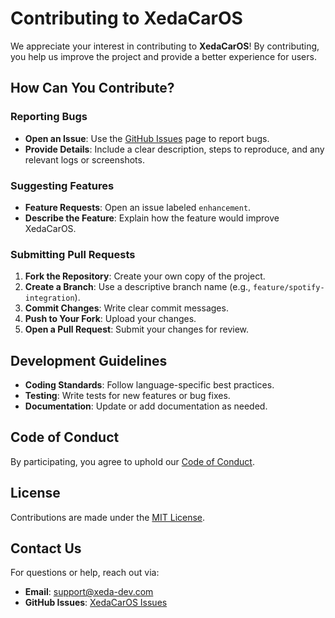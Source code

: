 # Contributing to XedaCarOS

We appreciate your interest in contributing to **XedaCarOS**! By contributing, you help us improve the project and provide a better experience for users.

## How Can You Contribute?

### Reporting Bugs

- **Open an Issue**: Use the [GitHub Issues](https://github.com/Xeda-Development/XedaCarOS/issues) page to report bugs.
- **Provide Details**: Include a clear description, steps to reproduce, and any relevant logs or screenshots.

### Suggesting Features

- **Feature Requests**: Open an issue labeled `enhancement`.
- **Describe the Feature**: Explain how the feature would improve XedaCarOS.

### Submitting Pull Requests

1. **Fork the Repository**: Create your own copy of the project.
2. **Create a Branch**: Use a descriptive branch name (e.g., `feature/spotify-integration`).
3. **Commit Changes**: Write clear commit messages.
4. **Push to Your Fork**: Upload your changes.
5. **Open a Pull Request**: Submit your changes for review.

## Development Guidelines

- **Coding Standards**: Follow language-specific best practices.
- **Testing**: Write tests for new features or bug fixes.
- **Documentation**: Update or add documentation as needed.

## Code of Conduct

By participating, you agree to uphold our [Code of Conduct](CODE_OF_CONDUCT.md).

## License

Contributions are made under the [MIT License](LICENSE).

## Contact Us

For questions or help, reach out via:

- **Email**: [support@xeda-dev.com](mailto:support@xeda-dev.com)
- **GitHub Issues**: [XedaCarOS Issues](https://github.com/Xeda-Development/XedaCarOS/issues)
